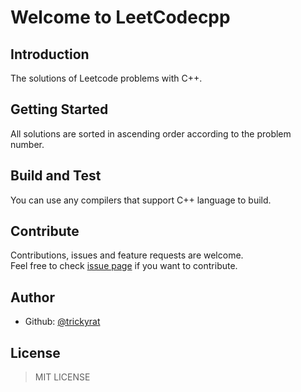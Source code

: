 # Welcome to LeetCodecpp

## Introduction

The solutions of Leetcode problems with C++.  

## Getting Started

All solutions are sorted in ascending order according to the problem number.  

## Build and Test

You can use any compilers that support C++ language to build.  

## Contribute

Contributions, issues and feature requests are welcome.  
Feel free to check [issue page](https://github.com/LeetCodecpp/issues) if you want to contribute.

## Author

- Github: [@trickyrat](https://github.com/trickyrat)

## License

> MIT LICENSE
